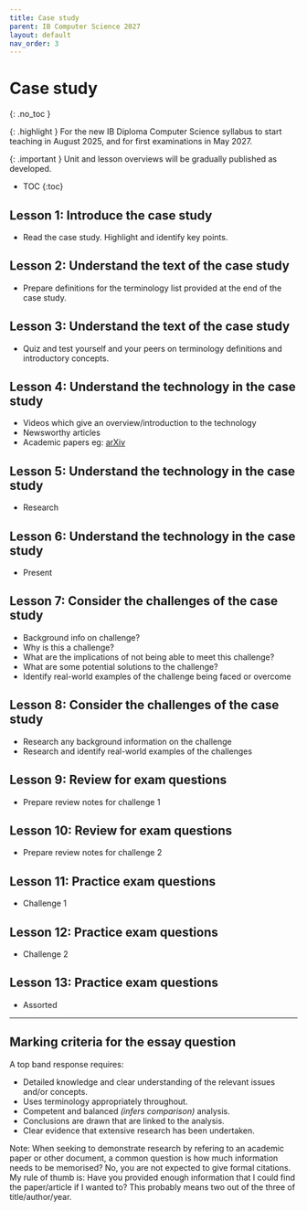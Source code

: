 ```yaml
---
title: Case study
parent: IB Computer Science 2027
layout: default
nav_order: 3
---
```


# Case study
{: .no_toc }

{: .highlight }
For the new IB Diploma Computer Science syllabus to start teaching in August 2025, and for first examinations in May 2027.

{: .important }
Unit and lesson overviews will be gradually published as developed. 

- TOC
{:toc} 

## Lesson 1: Introduce the case study

* Read the case study. Highlight and identify key points.

## Lesson 2: Understand the text of the case study

* Prepare definitions for the terminology list provided at the end of the case study.

## Lesson 3: Understand the text of the case study

* Quiz and test yourself and your peers on terminology definitions and introductory concepts.

## Lesson 4: Understand the technology in the case study

* Videos which give an overview/introduction to the technology
* Newsworthy articles
* Academic papers eg: [arXiv](https://arxiv.org/)

## Lesson 5: Understand the technology in the case study

* Research

## Lesson 6: Understand the technology in the case study

* Present

## Lesson 7: Consider the challenges of the case study

* Background info on challenge?
* Why is this a challenge?
* What are the implications of not being able to meet this challenge? 
* What are some potential solutions to the challenge? 
* Identify real-world examples of the challenge being faced or overcome

## Lesson 8: Consider the challenges of the case study

* Research any background information on the challenge
* Research and identify real-world examples of the challenges

## Lesson 9: Review for exam questions

* Prepare review notes for challenge 1

## Lesson 10: Review for exam questions

* Prepare review notes for challenge 2

## Lesson 11: Practice exam questions

* Challenge 1

## Lesson 12: Practice exam questions

* Challenge 2

## Lesson 13: Practice exam questions

* Assorted

---

## Marking criteria for the essay question

A top band response requires:

* Detailed knowledge and clear understanding of the relevant issues and/or concepts. 
* Uses terminology appropriately throughout. 
* Competent and balanced _(infers comparison)_ analysis. 
* Conclusions are drawn that are linked to the analysis. 
* Clear evidence that extensive research has been undertaken.
 
Note: When seeking to demonstrate research by refering to an academic paper or other document, a common question is how much information needs to be memorised? No, you are not expected to give formal citations. My rule of thumb is: Have you provided enough information that I could find the paper/article if I wanted to? This probably means two out of the three of title/author/year.
